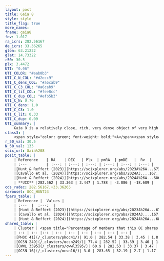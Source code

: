 ```yaml
---
layout: post
title: Gaia 8
style: style
title_flag: true
more_names: 
fname: gaia8
fov: 1.017
ra_icrs: 282.56167
de_icrs: 33.36265
glon: 63.21222
glat: 14.73322
r50: 30.5
plx: 3.4472
UTI: "0.06"
UTI_COLOR: "#eab0b3"
UTI_C_N_COL: "#d2ecc9"
UTI_C_dens_COL: "#a6cab9"
UTI_C_C3_COL: "#a6cab9"
UTI_C_lit_COL: "#fee8cc"
UTI_C_dup_COL: "#efb5b3"
UTI_C_N: 0.76
UTI_C_dens: 1.0
UTI_C_C3: 1.0
UTI_C_lit: 0.33
UTI_C_dup: 0.09
UTI_summary: |
    Gaia 8 is a relatively close, rich, very dense object of very high C3 quality. It was recently reported in the literature.<br><br><span style="color: #99180f; font-weight: bold;">Warning: </span>This is very likely a duplicate object, which shares a large percentage of members with at least one previously reported entry.
class3: |
    <span style="color: green; font-weight: bold;">A</span><span style="color: green; font-weight: bold;">A</span>
r_50_val: 30.5
N_50_val: 133
scix_url: Gaia%208
posit_table: |
    | Reference    | RA    | DEC   | Plx  | pmRA  | pmDE   |  Rv  |
    | :---         | :---: | :---: | :---: | :---: | :---: | :---: |
    |[Hunt & Reffert (2023)](https://scixplorer.org/abs/2023A%26A...673A.114H) | 282.543 | 33.393 | 3.436 | 1.743 | -3.955 | -21.8 |
    |[Cavallo et al. (2024)](https://scixplorer.org/abs/2024AJ....167...12C) | 282.474 | 33.019 | 3.437 | -- | -- | -- |
    |[Hunt & Reffert (2024)](https://scixplorer.org/abs/2024A%26A...686A..42H) | 282.543 | 33.393 | 3.436 | 1.743 | -3.955 | -21.8 |
    | **UCC** |282.562 | 33.363 | 3.447 | 1.788 | -3.886 | -18.689 | 
cds_radec: 282.56167,+33.36265
carousel: UCC_HUNT23
fpars_table: |
    | Reference |  Values |
    | :---  |  :---:  |
    | [Hunt & Reffert (2023)](https://scixplorer.org/abs/2023A%26A...673A.114H) | `AV50=0.181, diffAV50=0.644, MOD50=7.298, logAge50=7.324` |
    | [Cavallo et al. (2024)](https://scixplorer.org/abs/2024AJ....167...12C) | `AV50=0.66, dMod50=7.37, logAge50=7.15, [Fe/H]50=-0.26` |
    | [Hunt & Reffert (2024)](https://scixplorer.org/abs/2024A%26A...686A..42H) | `MassJ=73.3434` |
shared_table: |
    | Cluster | <span title="Percentage of members that this OC shares with the ones listed">%</span>   | RA   | DEC   | Plx   | pmRA  | pmDE  | Rv | UTI |
    | :-: | :-: |:-: | :-: | :-: | :-: | :-: | :-: | :-: |
    |[PHOC 41](/_clusters/phoc41/)| 91.0 | 282.54 | 33.38 | 3.45 | 1.8 | -3.86 | -18.69 |0.65 |
    |[OCSN 249](/_clusters/ocsn249/)| 77.4 | 282.52 | 33.39 | 3.46 | 1.82 | -3.87 | -18.83 |0.0 |
    |[CWWL 3595](/_clusters/cwwl3595/)| 60.9 | 282.53 | 33.37 | 3.47 | 1.82 | -3.87 | -18.54 |0.0 |
    |[OCSN 16](/_clusters/ocsn16/)| 3.0 | 283.65 | 32.19 | 2.7 | 1.17 | -3.57 | -15.94 |0.45 |
---
```

